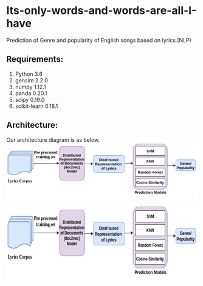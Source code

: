 # Its-only-words-and-words-are-all-I-have
Prediction of Genre and popularity of English songs based on lyrics.(NLP)

## Requirements:
1. Python 3.6
2. gensim 2.2.0
3. numpy 1.12.1
4. panda 0.20.1
5. scipy 0.19.0
6. scikit-learn 0.18.1

## Architecture:
Our architecture diagram is as below.
![alt text](Architecture/docvec.png)
<p align="center">
  <img width="560" height="200" src="Architecture/docvec.png">
</p>
